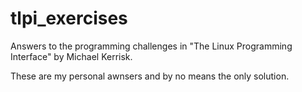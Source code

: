 # tlpi_exercises

Answers to the programming challenges in "The Linux Programming Interface"
by Michael Kerrisk. 

These are my personal awnsers and by no means the only solution. 
